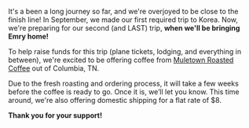 It's a been a long journey so far, and we're overjoyed to be close to the finish line! In September, we made our first required trip to Korea. Now, we're preparing for our second (and LAST) trip, <strong>when we'll be bringing Emry home!</strong>

To help raise funds for this trip (plane tickets, lodging, and everything in between), we're excited to be offering coffee from <a href="https://muletowncoffee.com/pages/about-us" target="_blank" rel="noopener noreferrer">Muletown Roasted Coffee</a> out of Columbia, TN.

Due to the fresh roasting and ordering process, it will take a few weeks before the coffee is ready to go. Once it is, we’ll let you know. This time around, we're also offering domestic shipping for a flat rate of $8.

<strong>Thank you for your support!</strong>
